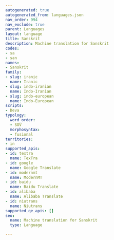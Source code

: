 ```yaml
---
autogenerated: true
autogenerated_from: languages.json
nav_order: 994
nav_exclude: true
parent: Languages
layout: language
title: Sanskrit
description: Machine translation for Sanskrit
codes:
- sa
- san
names:
- Sanskrit
family:
- slug: iranic
  name: Iranic
- slug: indo-iranian
  name: Indo-Iranian
- slug: indo-european
  name: Indo-European
scripts:
- Deva
typology:
  word_order:
  - SOV
  morphosyntax:
  - fusional
territories:
- in
supported_apis:
- id: textra
  name: TexTra
- id: google
  name: Google Translate
- id: modernmt
  name: ModernMT
- id: baidu
  name: Baidu Translate
- id: alibaba
  name: Alibaba Translate
- id: niutrans
  name: Niutrans
supported_qe_apis: []
seo:
  name: Machine translation for Sanskrit
  type: Language

---
```



